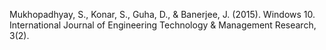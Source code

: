 Mukhopadhyay, S., Konar, S., Guha, D., & Banerjee, J. (2015). Windows 10. International Journal of Engineering Technology & Management Research, 3(2).

